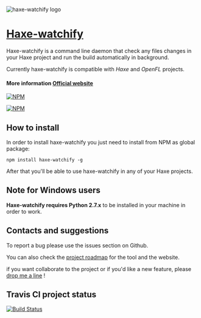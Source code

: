 ![haxe-watchify logo](https://github.com/lucamezzalira/haxe-watchify/blob/master/logo.png)

# [Haxe-watchify](http://www.haxe-watchify.com)

Haxe-watchify is a command line daemon that check any files changes in your Haxe project and run the build automatically in background.

Currently haxe-watchify is compatible with _Haxe_ and _OpenFL_ projects.  
#### More information [Official website](http://www.haxe-watchify.com)

[![NPM](https://nodei.co/npm/haxe-watchify.png?downloads=true&downloadRank=true&stars=true)](https://nodei.co/npm/haxe-watchify/)

[![NPM](https://nodei.co/npm-dl/haxe-watchify.png)](https://nodei.co/npm/haxe-watchify/)  

## How to install
In order to install haxe-watchify you just need to install from NPM as global package:

```
npm install haxe-watchify -g
```
After that you'll be able to use haxe-watchify in any of your Haxe projects.

## Note for Windows users

**Haxe-watchify requires Python 2.7.x** to be installed in your machine in order to work.


## Contacts and suggestions

To report a bug please use the issues section on Github.

You can also check the [project roadmap](https://trello.com/b/53Bash8a) for the tool and the website.

if you want collaborate to the project or if you'd like a new feature, please [drop me a line](mailto:mezzalab@gmail.com) !

## Travis CI project status
[![Build Status](https://travis-ci.org/lucamezzalira/haxe-watchify.svg?branch=master)](https://travis-ci.org/lucamezzalira/haxe-watchify)
